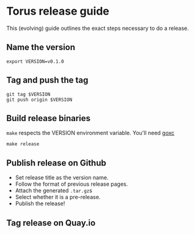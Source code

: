 # Torus release guide

This (evolving) guide outlines the exact steps necessary to do a release.

## Name the version

```
export VERSION=v0.1.0
```

## Tag and push the tag

```
git tag $VERSION
git push origin $VERSION
```

## Build release binaries

`make` respects the VERSION environment variable. You'll need [goxc](https://github.com/laher/goxc)

```
make release
```

## Publish release on Github

- Set release title as the version name.
- Follow the format of previous release pages.
- Attach the generated `.tar.gz`s
- Select whether it is a pre-release.
- Publish the release!

## Tag release on Quay.io
